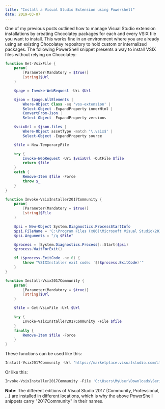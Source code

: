 ```yaml
---
title: "Install a Visual Studio Extension using Powershell"
date: 2019-03-07
---
```


One of my previous posts outlined how to manage Visual Studio extension
installations by creating Chocolatey packages for each and every VSIX file you
want to install. This works fine in an environment where you are already using
an existing Chocolatey repository to hold custom or internalized packages. The
following PowerShell snippet presents a way to install VSIX files without
relying on Chocolatey:

``` powershell
function Get-VsixFile {
    param(
        [Parameter(Mandatory = $true)]
        [string]$Url
    )

    $page = Invoke-WebRequest -Uri $Url

    $json = $page.AllElements |
        Where-Object Class -eq 'vss-extension' |
        Select-Object -ExpandProperty innerHtml |
        ConvertFrom-Json |
        Select-Object -ExpandProperty versions

    $vsixUrl = $json.files |
        Where-Object assetType -match '\.vsix$' |
        Select-Object -ExpandProperty source

    $file = New-TemporaryFile

    try {
        Invoke-WebRequest -Uri $vsixUrl -OutFile $file
        return $file
    }
    catch {
        Remove-Item $file -Force
        throw $_
    }
}

function Invoke-VsixInstaller2017Community {
    param(
        [Parameter(Mandatory = $true)]
        [string]$File
    )

    $psi = New-Object System.Diagnostics.ProcessStartInfo
    $psi.FileName = 'C:\Program Files (x86)\Microsoft Visual Studio\2017\Community\Common7\IDE\VSIXInstaller.exe'
    $psi.Arguments = "/q $File"

    $process = [System.Diagnostics.Process]::Start($psi)
    $process.WaitForExit()

    if ($process.ExitCode -ne 0) {
        throw "VSIXInstaller exit code: '$($process.ExitCode)'"
    }
}

function Install-Vsix2017Community {
    param(
        [Parameter(Mandatory = $true)]
        [string]$Url
    )

    $file = Get-VsixFile -Url $Url

    try {
        Invoke-VsixInstaller2017Community -File $file
    }
    finally {
        Remove-Item $file -Force
    }
}
```

These functions can be used like this:

``` powershell
Install-Vsix2017Community -Url 'https://marketplace.visualstudio.com/items?itemName=Suchiman.SerilogAnalyzer'
```

Or like this:

``` powershell
Invoke-VsixInstaller2017Community -File 'C:\Users\MyUser\Downloads\SerilogAnalyzer.Vsix.vsix'
```

**Note:** The different editions of Visual Studio 2017 (Community, Professional,
...) are installed in different locations, which is why the above PowerShell
snippets carry "2017Community" in their names.
